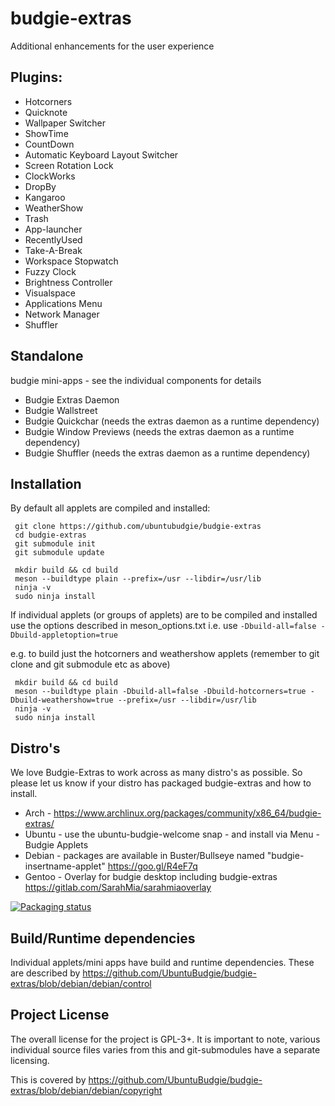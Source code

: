 # budgie-extras

Additional enhancements for the user experience

## Plugins:

 - Hotcorners
 - Quicknote
 - Wallpaper Switcher
 - ShowTime
 - CountDown
 - Automatic Keyboard Layout Switcher
 - Screen Rotation Lock
 - ClockWorks
 - DropBy
 - Kangaroo
 - WeatherShow
 - Trash
 - App-launcher
 - RecentlyUsed
 - Take-A-Break
 - Workspace Stopwatch
 - Fuzzy Clock
 - Brightness Controller
 - Visualspace
 - Applications Menu
 - Network Manager
 - Shuffler

## Standalone

budgie mini-apps - see the individual components for details

 - Budgie Extras Daemon
 - Budgie Wallstreet
 - Budgie Quickchar (needs the extras daemon as a runtime dependency)
 - Budgie Window Previews (needs the extras daemon as a runtime dependency)
 - Budgie Shuffler (needs the extras daemon as a runtime dependency)
 
 ## Installation

 By default all applets are compiled and installed:

     git clone https://github.com/ubuntubudgie/budgie-extras
     cd budgie-extras
     git submodule init
     git submodule update

     mkdir build && cd build
     meson --buildtype plain --prefix=/usr --libdir=/usr/lib
     ninja -v
     sudo ninja install

If individual applets (or groups of applets) are to be compiled and installed use
the options described in meson_options.txt i.e. use `-Dbuild-all=false -Dbuild-appletoption=true`

e.g. to build just the hotcorners and weathershow applets
(remember to git clone and git submodule etc as above)

     mkdir build && cd build
     meson --buildtype plain -Dbuild-all=false -Dbuild-hotcorners=true -Dbuild-weathershow=true --prefix=/usr --libdir=/usr/lib
     ninja -v
     sudo ninja install

## Distro's

We love Budgie-Extras to work across as many distro's as possible.  So please let us know if your distro has packaged budgie-extras and how to install.

 - Arch - https://www.archlinux.org/packages/community/x86_64/budgie-extras/
 - Ubuntu - use the ubuntu-budgie-welcome snap - and install via Menu - Budgie Applets
 - Debian - packages are available in Buster/Bullseye named "budgie-insertname-applet" https://goo.gl/R4eF7q
 - Gentoo - Overlay for budgie desktop including budgie-extras https://gitlab.com/SarahMia/sarahmiaoverlay
 
 [![Packaging status](https://repology.org/badge/vertical-allrepos/budgie-extras.svg)](https://repology.org/project/budgie-extras/versions)

## Build/Runtime dependencies

Individual applets/mini apps have build and runtime dependencies. These are described by https://github.com/UbuntuBudgie/budgie-extras/blob/debian/debian/control

 
 ## Project License
 
 The overall license for the project is GPL-3+.  It is important to note, various individual source files varies from this and git-submodules have a separate licensing.
 
 This is covered by https://github.com/UbuntuBudgie/budgie-extras/blob/debian/debian/copyright
